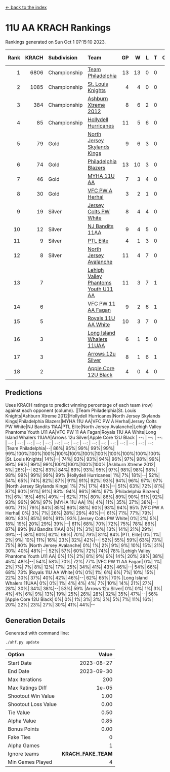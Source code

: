 [<- back to the index](readme.md)
# 11U AA KRACH Rankings
Rankings generated on Sun Oct  1 07:15:10 2023.

Rank|KRACH|Subdivision|Team|GP|W|L|T|OTW|OTL|SoS|Exp Wins|Win Diff
---:|---:|:---|:---|---:|---:|---:|---:|---:|---:|---:|---:|---:
1|6806|Championship|[Team Philadelphia](https://gamesheetstats.com/seasons/3659/teams/140788/schedule)|13|13|0|0|0|0|89|13.8|-0.0
2|1085|Championship|[St. Louis Knights](https://gamesheetstats.com/seasons/3659/teams/143319/schedule)|4|4|0|0|0|0|34|4.9|0.0
3|384|Championship|[Ashburn Xtreme 2012](https://gamesheetstats.com/seasons/3659/teams/140775/schedule)|8|6|2|0|1|0|1525|6.8|-0.0
4|85|Championship|[Hollydell Hurricanes](https://gamesheetstats.com/seasons/3659/teams/140777/schedule)|11|5|6|0|0|0|1327|5.9|0.0
5|79|Gold|[North Jersey Skylands Kings](https://gamesheetstats.com/seasons/3659/teams/140784/schedule)|9|6|3|0|1|1|736|6.9|0.0
6|74|Gold|[Philadelphia Blazers](https://gamesheetstats.com/seasons/3659/teams/140785/schedule)|13|10|3|0|0|0|574|10.9|0.0
7|46|Gold|[MYHA 11U AA](https://gamesheetstats.com/seasons/3659/teams/140781/schedule)|7|3|4|0|0|0|1751|3.9|0.0
8|30|Gold|[VFC PW A Herhal](https://gamesheetstats.com/seasons/3659/teams/140467/schedule)|3|2|1|0|0|0|25|2.9|0.0
9|19|Silver|[Jersey Colts PW White](https://gamesheetstats.com/seasons/3659/teams/140778/schedule)|8|4|4|0|0|0|776|4.9|0.0
10|12|Silver|[NJ Bandits 11AA](https://gamesheetstats.com/seasons/3659/teams/140782/schedule)|9|4|5|0|0|1|728|4.9|0.0
11|9|Silver|[PTL Elite](https://gamesheetstats.com/seasons/3659/teams/140462/schedule)|4|1|3|0|0|0|37|1.9|0.0
12|8|Silver|[North Jersey Avalanche](https://gamesheetstats.com/seasons/3659/teams/140783/schedule)|11|4|7|0|1|1|617|4.9|0.0
13|7||[Lehigh Valley Phantoms Youth U11 AA](https://gamesheetstats.com/seasons/3659/teams/140779/schedule)|11|3|7|1|0|0|676|4.4|0.0
14|6||[VFC PW 11 AA Fagan](https://gamesheetstats.com/seasons/3659/teams/140789/schedule)|9|2|6|1|1|0|32|3.4|0.0
15|5||[Royals 11U AA White](https://gamesheetstats.com/seasons/3659/teams/140787/schedule)|10|3|7|0|0|0|88|3.9|0.0
16|3||[Long Island Whalers 11UAA](https://gamesheetstats.com/seasons/3659/teams/140780/schedule)|6|1|5|0|0|1|28|1.9|0.0
17|3||[Arrows 12u Silver](https://gamesheetstats.com/seasons/3659/teams/140774/schedule)|8|1|6|1|0|0|23|2.4|0.0
18|2||[Apple Core 12U Black](https://gamesheetstats.com/seasons/3659/teams/140773/schedule)|4|0|4|0|0|0|310|0.9|0.0

## Predictions
Uses KRACH ratings to predict winning percentage of each team (row) against each opponent (column).
||Team Philadelphia|St. Louis Knights|Ashburn Xtreme 2012|Hollydell Hurricanes|North Jersey Skylands Kings|Philadelphia Blazers|MYHA 11U AA|VFC PW A Herhal|Jersey Colts PW White|NJ Bandits 11AA|PTL Elite|North Jersey Avalanche|Lehigh Valley Phantoms Youth U11 AA|VFC PW 11 AA Fagan|Royals 11U AA White|Long Island Whalers 11UAA|Arrows 12u Silver|Apple Core 12U Black
| --: | --: | --: | --: | --: | --: | --: | --: | --: | --: | --: | --: | --: | --: | --: | --: | --: | --: | --: 
|Team Philadelphia|--| 86%| 95%| 99%| 99%| 99%| 99%|100%|100%|100%|100%|100%|100%|100%|100%|100%|100%|100%
|St. Louis Knights| 14%|--| 74%| 93%| 93%| 94%| 96%| 97%| 98%| 99%| 99%| 99%| 99%| 99%|100%|100%|100%|100%
|Ashburn Xtreme 2012|  5%| 26%|--| 82%| 83%| 84%| 89%| 93%| 95%| 97%| 98%| 98%| 98%| 98%| 99%| 99%| 99%| 99%
|Hollydell Hurricanes|  1%|  7%| 18%|--| 52%| 54%| 65%| 74%| 82%| 87%| 91%| 91%| 92%| 93%| 94%| 96%| 97%| 97%
|North Jersey Skylands Kings|  1%|  7%| 17%| 48%|--| 51%| 63%| 72%| 81%| 87%| 90%| 91%| 91%| 93%| 94%| 96%| 96%| 97%
|Philadelphia Blazers|  1%|  6%| 16%| 46%| 49%|--| 62%| 71%| 80%| 86%| 89%| 90%| 91%| 92%| 93%| 96%| 96%| 97%
|MYHA 11U AA|  1%|  4%| 11%| 35%| 37%| 38%|--| 60%| 71%| 79%| 84%| 85%| 86%| 88%| 90%| 93%| 94%| 95%
|VFC PW A Herhal|  0%|  3%|  7%| 26%| 28%| 29%| 40%|--| 61%| 71%| 77%| 79%| 80%| 83%| 85%| 90%| 91%| 93%
|Jersey Colts PW White|  0%|  2%|  5%| 18%| 19%| 20%| 29%| 39%|--| 61%| 68%| 70%| 72%| 75%| 78%| 86%| 87%| 89%
|NJ Bandits 11AA|  0%|  1%|  3%| 13%| 13%| 14%| 21%| 29%| 39%|--| 58%| 60%| 62%| 66%| 70%| 79%| 81%| 84%
|PTL Elite|  0%|  1%|  2%|  9%| 10%| 11%| 16%| 23%| 32%| 42%|--| 52%| 55%| 59%| 63%| 73%| 75%| 80%
|North Jersey Avalanche|  0%|  1%|  2%|  9%|  9%| 10%| 15%| 21%| 30%| 40%| 48%|--| 52%| 57%| 60%| 72%| 74%| 78%
|Lehigh Valley Phantoms Youth U11 AA|  0%|  1%|  2%|  8%|  9%|  9%| 14%| 20%| 28%| 38%| 45%| 48%|--| 54%| 58%| 70%| 72%| 77%
|VFC PW 11 AA Fagan|  0%|  1%|  2%|  7%|  7%|  8%| 12%| 17%| 25%| 34%| 41%| 43%| 46%|--| 54%| 66%| 68%| 73%
|Royals 11U AA White|  0%|  0%|  1%|  6%|  6%|  7%| 10%| 15%| 22%| 30%| 37%| 40%| 42%| 46%|--| 62%| 65%| 70%
|Long Island Whalers 11UAA|  0%|  0%|  1%|  4%|  4%|  4%|  7%| 10%| 14%| 21%| 27%| 28%| 30%| 34%| 38%|--| 53%| 59%
|Arrows 12u Silver|  0%|  0%|  1%|  3%|  4%|  4%|  6%|  9%| 13%| 19%| 25%| 26%| 28%| 32%| 35%| 47%|--| 56%
|Apple Core 12U Black|  0%|  0%|  1%|  3%|  3%|  3%|  5%|  7%| 11%| 16%| 20%| 22%| 23%| 27%| 30%| 41%| 44%|--

## Generation Details

Generated with command line:
```
./ahf.py update
```

| Option | Value |
| :----- | ----: |
| Start Date | 2023-08-27 |
| End Date | 2023-09-30 |
| Max Iterations | 200 |
| Max Ratings Diff | 1e-05 |
| Shootout Win Value | 1.00 |
| Shootout Loss Value | 0.00 |
| Tie Value | 0.50 |
| Alpha Value | 0.85 |
| Bonus Points | 0.00 |
| Fake Ties | 0 |
| Alpha Games | 1 |
| Ignore teams | __KRACH_FAKE_TEAM__ |
| Min Games Played | 4 |

